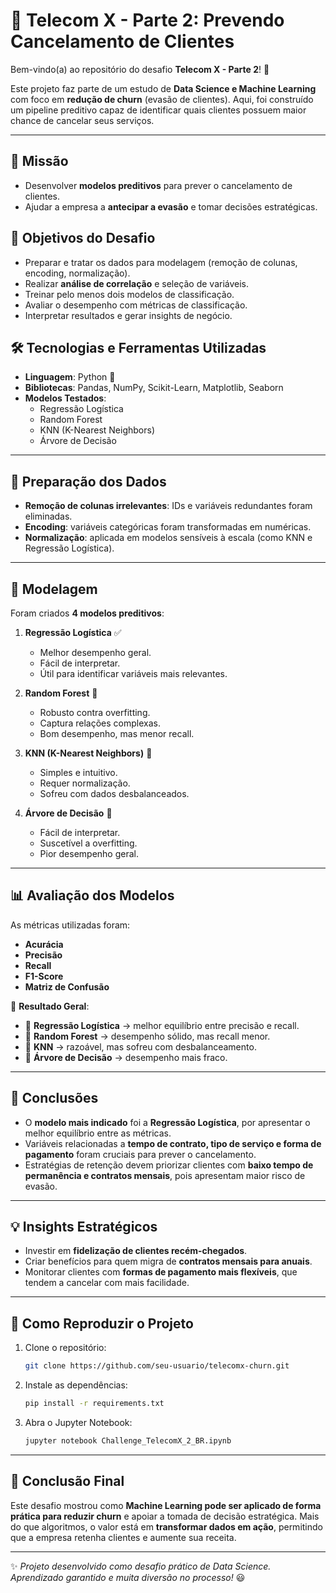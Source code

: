 # 📡 Telecom X - Parte 2: Prevendo Cancelamento de Clientes

Bem-vindo(a) ao repositório do desafio **Telecom X - Parte 2**! 🚀

Este projeto faz parte de um estudo de **Data Science e Machine Learning** com foco em **redução de churn** (evasão de clientes). Aqui, foi construído um pipeline preditivo capaz de identificar quais clientes possuem maior chance de cancelar seus serviços.

---

## 🎯 Missão

- Desenvolver **modelos preditivos** para prever o cancelamento de clientes.
- Ajudar a empresa a **antecipar a evasão** e tomar decisões estratégicas.

## 🧠 Objetivos do Desafio

- Preparar e tratar os dados para modelagem (remoção de colunas, encoding, normalização).
- Realizar **análise de correlação** e seleção de variáveis.
- Treinar pelo menos dois modelos de classificação.
- Avaliar o desempenho com métricas de classificação.
- Interpretar resultados e gerar insights de negócio.

## 🛠️ Tecnologias e Ferramentas Utilizadas

- **Linguagem**: Python 🐍
- **Bibliotecas**: Pandas, NumPy, Scikit-Learn, Matplotlib, Seaborn
- **Modelos Testados**:
  - Regressão Logística
  - Random Forest
  - KNN (K-Nearest Neighbors)
  - Árvore de Decisão

---

## 🔧 Preparação dos Dados

- **Remoção de colunas irrelevantes**: IDs e variáveis redundantes foram eliminadas.
- **Encoding**: variáveis categóricas foram transformadas em numéricas.
- **Normalização**: aplicada em modelos sensíveis à escala (como KNN e Regressão Logística).

---

## 🤖 Modelagem

Foram criados **4 modelos preditivos**:

1. **Regressão Logística** ✅

   - Melhor desempenho geral.
   - Fácil de interpretar.
   - Útil para identificar variáveis mais relevantes.

2. **Random Forest** 🌲

   - Robusto contra overfitting.
   - Captura relações complexas.
   - Bom desempenho, mas menor recall.

3. **KNN (K-Nearest Neighbors)** 👥

   - Simples e intuitivo.
   - Requer normalização.
   - Sofreu com dados desbalanceados.

4. **Árvore de Decisão** 🌳

   - Fácil de interpretar.
   - Suscetível a overfitting.
   - Pior desempenho geral.

---

## 📊 Avaliação dos Modelos

As métricas utilizadas foram:

- **Acurácia**
- **Precisão**
- **Recall**
- **F1-Score**
- **Matriz de Confusão**

📌 **Resultado Geral**:

- 🥇 **Regressão Logística** → melhor equilíbrio entre precisão e recall.
- 🥈 **Random Forest** → desempenho sólido, mas recall menor.
- 🥉 **KNN** → razoável, mas sofreu com desbalanceamento.
- 🚫 **Árvore de Decisão** → desempenho mais fraco.

---

## 📝 Conclusões

- O **modelo mais indicado** foi a **Regressão Logística**, por apresentar o melhor equilíbrio entre as métricas.
- Variáveis relacionadas a **tempo de contrato, tipo de serviço e forma de pagamento** foram cruciais para prever o cancelamento.
- Estratégias de retenção devem priorizar clientes com **baixo tempo de permanência e contratos mensais**, pois apresentam maior risco de evasão.

---

## 💡 Insights Estratégicos

- Investir em **fidelização de clientes recém-chegados**.
- Criar benefícios para quem migra de **contratos mensais para anuais**.
- Monitorar clientes com **formas de pagamento mais flexíveis**, que tendem a cancelar com mais facilidade.

---

## 🚀 Como Reproduzir o Projeto

1. Clone o repositório:
   ```bash
   git clone https://github.com/seu-usuario/telecomx-churn.git
   ```
2. Instale as dependências:
   ```bash
   pip install -r requirements.txt
   ```
3. Abra o Jupyter Notebook:
   ```bash
   jupyter notebook Challenge_TelecomX_2_BR.ipynb
   ```

---

## 📌 Conclusão Final

Este desafio mostrou como **Machine Learning pode ser aplicado de forma prática para reduzir churn** e apoiar a tomada de decisão estratégica. Mais do que algoritmos, o valor está em **transformar dados em ação**, permitindo que a empresa retenha clientes e aumente sua receita.

---

✨ *Projeto desenvolvido como desafio prático de Data Science. Aprendizado garantido e muita diversão no processo!* 😃
